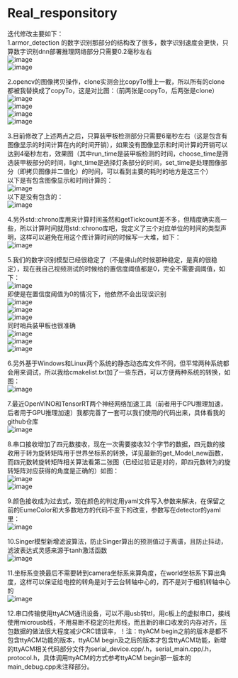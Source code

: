 # Real_responsitory
迭代修改主要如下：<br>
1.armor_detection 的数字识别那部分的结构改了很多，数字识别速度会更快，只算数字识别dnn部署推理网络部分只需要0.2毫秒左右<br>
![image](https://user-images.githubusercontent.com/84974759/219947253-0c37e9e1-d8e7-4cca-ab0f-c888c783c64b.png)<br>
![image](https://user-images.githubusercontent.com/84974759/219947269-b91f131d-13e6-4f4d-9c41-995f7ee4398f.png)<br>


2.opencv的图像拷贝操作，clone实测会比copyTo慢上一截，所以所有的clone都被我替换成了copyTo，这是对比图：（前两张是copyTo，后两张是clone）<br>
![image](https://user-images.githubusercontent.com/84974759/219947346-ea34263b-cc2f-440e-91c0-4cd45e1eba2e.png)<br>
![image](https://user-images.githubusercontent.com/84974759/219947354-5a995b87-0373-47c2-9d2e-b16bddb05d85.png)<br>
![image](https://user-images.githubusercontent.com/84974759/219947403-b1483dfd-a9a6-40f8-9382-462b6e76331d.png)<br>
![image](https://user-images.githubusercontent.com/84974759/219947406-1a32f4d0-caaf-43e3-bf69-61bf43327c20.png)<br>


3.目前修改了上述两点之后，只算装甲板检测部分只需要6毫秒左右（这是包含有图像显示的时间计算在内的时间开销），如果没有图像显示和时间计算的开销可以达到4毫秒左右，效果图（其中run_time是装甲板检测的时间，choose_time是筛选装甲板部分的时间，light_time是选择灯条部分的时间，set_time是处理图像部分（即拷贝图像并二值化）的时间，可以看到主要的耗时的地方是这三个）<br>
以下是有包含图像显示和时间计算的：<br>
![image](https://user-images.githubusercontent.com/84974759/219947714-000dabcd-4563-4cdc-a92e-7773973943b2.png)<br>
以下是没有包含的：<br>
![image](https://user-images.githubusercontent.com/84974759/219947965-10779ace-2854-4be9-ace5-6624c8081021.png)<br>


4.另外std::chrono库用来计算时间虽然和getTickcount差不多，但精度确实高一些，所以计算时间就用std::chrono库吧，我定义了三个对应单位的时间的类型声明，这样可以避免在用这个库计算时间的时候写一大堆，如下：<br>
![image](https://user-images.githubusercontent.com/84974759/219948116-bb4c6933-d974-4cab-a073-81a13b1486d5.png)<br>


5.我们的数字识别模型已经很稳定了（不是佛山的时候那种稳定，是真的很稳定），现在我自己视频测试的时候给的置信度阈值都是0，完全不需要调阈值，如下：<br>
![image](https://user-images.githubusercontent.com/84974759/219948264-5297a0ab-b756-41d8-93b0-2c56bbf02239.png)<br>
即使是在置信度阈值为0的情况下，他依然不会出现误识别<br>
![image](https://user-images.githubusercontent.com/84974759/219948478-d2eab7fe-1cf9-47d6-a69d-615fc8fec313.png)<br>
![image](https://user-images.githubusercontent.com/84974759/219948491-f553c0b7-669d-4cec-9af9-2ab9875eda60.png)<br>
![image](https://user-images.githubusercontent.com/84974759/219948558-0ee46e3f-efc4-457d-a940-1385564caaf0.png)<br>
同时哨兵装甲板也很准确<br>
![image](https://user-images.githubusercontent.com/84974759/219948626-a68ece31-d066-4eaf-a800-f23f069f846e.png)<br>
![image](https://user-images.githubusercontent.com/84974759/219948652-122f47df-2e7a-4009-9b16-11fb8d4f6188.png)<br>
![image](https://user-images.githubusercontent.com/84974759/219948688-1bb7b808-e1e7-47b4-b0e1-d17411bee9de.png)<br>


6.另外基于Windows和Linux两个系统的静态动态库文件不同，但平常两种系统都会用来调试，所以我给cmakelist.txt加了一些东西，可以方便两种系统的转换，如图：<br>
![image](https://user-images.githubusercontent.com/84974759/219948839-27324bd9-385d-4283-8e79-791178ed8c51.png)<br>


7.最近OpenVINO和TensorRT两个神经网络加速工具（前者用于CPU推理加速，后者用于GPU推理加速）我都完善了一套可以我们使用的代码出来，具体看我的github仓库<br>
![image](https://user-images.githubusercontent.com/84974759/219949135-c8ee88ef-e409-412c-a0bb-38e6d0f07215.png)<br>


8.串口接收增加了四元数接收，现在一次需要接收32个字节的数据，四元数的接收用于转为旋转矩阵用于世界坐标系的转换，详见最新的get_Model_new函数，而四元数转旋转矩阵相关算法看第二张图（已经过验证是对的，即四元数转为的旋转矩阵对应获得的角度是正确的）如图：<br>
![image](https://user-images.githubusercontent.com/84974759/220103873-090b8160-c06d-49ba-b5be-dc31eeb71238.png)<br>
![image](https://user-images.githubusercontent.com/84974759/220571910-13f39d09-7229-4cf6-8506-3e669aac70bd.png)<br>


9.颜色接收成为过去式，现在颜色的判定用yaml文件写入参数来解决，在保留之前的EumeColor和大多数地方的代码不变下的改变，参数写在detector的yaml里：<br>
![image](https://user-images.githubusercontent.com/84974759/220104796-0a8c82d0-2ad3-4e14-931d-2197f2546d37.png)<br>


10.Singer模型新增滤波算法，防止Singer算出的预测值过于离谱，且防止抖动，滤波表达式灵感来源于tanh激活函数<br>
![image](https://user-images.githubusercontent.com/84974759/222332122-b0f02749-1274-454e-9e06-668c3fa03517.png)<br>


11.坐标系变换最后不需要转到camera坐标系来算角度，在world坐标系下算出角度，这样可以保证给电控的转角是对于云台转轴中心的，而不是对于相机转轴中心的<br>
![image](https://user-images.githubusercontent.com/84974759/222332503-3b313749-dd4a-496b-9e25-2062b6eb2a1e.png)<br>


12.串口传输使用ttyACM通讯设备，可以不用usb转ttl，用c板上的虚拟串口，接线使用microusb线，不用易断不稳定的杜邦线，而且新的串口收发的内存对齐，压包数据的做法很大程度减少CRC错误率，！注：ttyACM begin之前的版本是都不包含ttyACM功能的版本，ttyACM begin及之后的版本才包含ttyACM功能，新增的ttyACM相关代码部分文件为serial_device.cpp/.h，serial_main.cpp/.h，protocol.h，具体调用ttyACM的方式参考ttyACM begin那一版本的main_debug.cpp未注释部分。<br>












